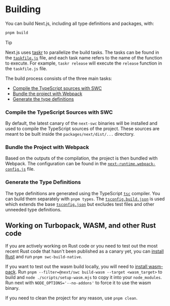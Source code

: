 # Building

You can build Next.js, including all type definitions and packages, with:

```bash
pnpm build
```

> [!TIP]
> Next.js uses [taskr](https://www.npmjs.com/package/taskr) to parallelize the build tasks.
> The tasks can be found in the [`taskfile.js`](../../packages/next/taskfile.js) file, and each task name refers to the name of the function to execute.
> For example, `taskr release` will execute the `release` function in the `taskfile.js` file.

The build process consists of the three main tasks:

- [Compile the TypeScript sources with SWC](#compile-the-typescript-sources-with-swc)
- [Bundle the project with Webpack](#bundle-the-project-with-webpack)
- [Generate the type definitions](#generate-the-type-definitions)

### Compile the TypeScript Sources with SWC

By default, the latest canary of the `next-swc` binaries will be installed and used to compile the TypeScript sources of the project. These sources are meant to be built inside the `packages/next/dist/...` directory.

### Bundle the Project with Webpack

Based on the outputs of the compilation, the project is then bundled with Webpack. The configuration can be found in the [`next-runtime.webpack-config.js`](../../packages/next/next-runtime.webpack-config.js) file.

### Generate the Type Definitions

The type definitions are generated using the TypeScript [`tsc`](https://www.typescriptlang.org/docs/handbook/compiler-options.html) compiler. You can build them separately with `pnpm types`. The [`tsconfig.build.json`](../../packages/next/tsconfig.build.json) is used which extends the base [`tsconfig.json`](../../packages/next/tsconfig.json) but excludes test files and other unneeded type definitions.

## Working on Turbopack, WASM, and other Rust code

If you are actively working on Rust code or you need to test out the most recent Rust code that hasn't been published as a canary yet, you can [install Rust](https://www.rust-lang.org/tools/install) and run `pnpm swc-build-native`.

If you want to test out the wasm build locally, you will need to [install wasm-pack](https://rustwasm.github.io/wasm-pack/installer/). Run `pnpm --filter=@next/swc build-wasm --target <wasm_target>` to build and `node ./scripts/setup-wasm.mjs` to copy it into your `node_modules`. Run next with `NODE_OPTIONS='--no-addons'` to force it to use the wasm binary.

If you need to clean the project for any reason, use `pnpm clean`.
